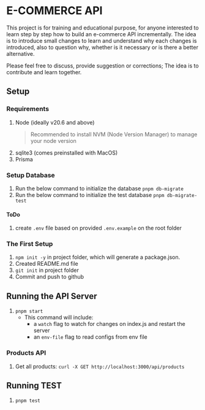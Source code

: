 # E-COMMERCE API

This project is for training and educational purpose, for anyone interested to learn step by step how to build an e-commerce API incrementally. The idea is to introduce small changes to learn and understand why each changes is introduced, also to question why, whether is it necessary or is there a better alternative.

Please feel free to discuss, provide suggestion or corrections; The idea is to contribute and learn together.

## Setup

### Requirements

1. Node (ideally v20.6 and above)
    > Recommended to install NVM (Node Version Manager) to manage your node version
2. sqlite3 (comes preinstalled with MacOS)
3. Prisma
   
### Setup Database

1. Run the below command to initialize the database
    ``pnpm db-migrate``
2. Run the below command to initialize the test database
    ``pnpm db-migrate-test``

#### ToDo

1. create ``.env`` file based on provided ``.env.example`` on the root folder


### The First Setup

1. ``npm init -y`` in project folder, which will generate a package.json.
2. Created README.md file
3. ``git init`` in project folder
4. Commit and push to github

## Running the API Server

1. ``pnpm start`` 
   - This command will include:
     - a ``watch`` flag to watch for changes on index.js and restart the server 
     - an ``env-file`` flag to read configs from env file

### Products API

1. Get all products:
   ``curl -X GET http://localhost:3000/api/products``

## Running TEST

1. ``pnpm test``
